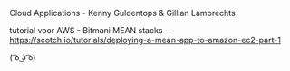 Cloud Applications - Kenny Guldentops & Gillian Lambrechts

tutorial voor AWS - Bitmani MEAN stacks -- https://scotch.io/tutorials/deploying-a-mean-app-to-amazon-ec2-part-1

( ͡o ͜ʖ ͡o)
